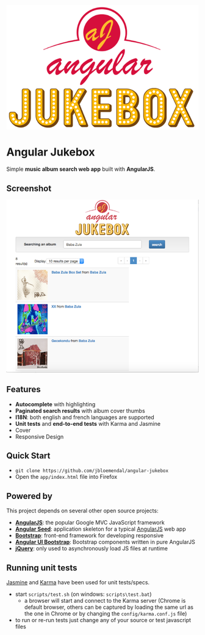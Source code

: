 ![Angular Jukebox Logo](https://raw.githubusercontent.com/jbloemendal/angular-jukebox/master/app/img/angular-jukebox.png)

# Angular Jukebox

Simple **music album search web app** built with **AngularJS**.

## Screenshot ##

![Angular Jukebox Screenshot](https://raw.githubusercontent.com/jbloemendal/angular-jukebox/master/screenshot.png)

## Features ##

* **Autocomplete** with highlighting
* **Paginated search results** with album cover thumbs
* **I18N**: both english and french languages are supported
* **Unit tests** and **end-to-end tests** with Karma and Jasmine
* Cover
* Responsive Design

## Quick Start ##

* `git clone https://github.com/jbloemendal/angular-jukebox`
* Open the `app/index.html` file into Firefox


## Powered by ##

This project depends on several other open source projects:

* **[AngularJS](http://angularjs.org/)**: the popular Google MVC JavaScript framework
* **[Angular Seed](https://github.com/angular/angular-seed)**: application skeleton for a typical [AngularJS](http://angularjs.org/) web app
* **[Bootstrap](Bootstrap)**: front-end framework for developing responsive
* **[Angular UI Bootstrap](http://angular-ui.github.io/bootstrap/)**: Bootstrap components written in pure AngularJS
* **[jQuery](http://jquery.com/)**: only used to asynchronously load JS files at runtime


## Running unit tests

[Jasmine](http://pivotal.github.com/jasmine/) and
[Karma](http://karma-runner.github.io) have been used for unit tests/specs.

* start `scripts/test.sh` (on windows: `scripts\test.bat`)
  * a browser will start and connect to the Karma server (Chrome is default browser, others can be captured by loading the same url as the one in Chrome or by changing the `config/karma.conf.js` file)
* to run or re-run tests just change any of your source or test javascript files